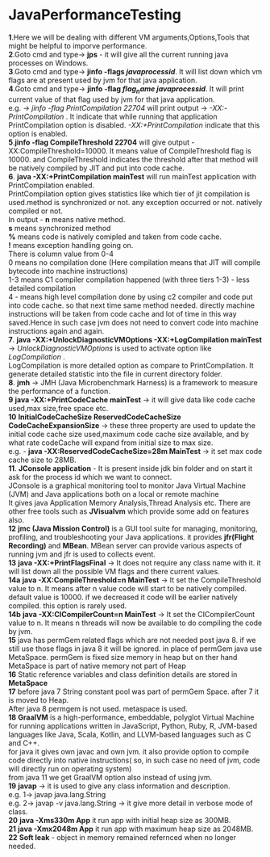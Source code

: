 # JavaPerformanceTesting
**1**.Here we will be dealing with different VM arguments,Options,Tools that might be helpful to imporve performance.
<br/>
**2**.Goto cmd and type-> **jps** - it will give all the current running java processes on Windows. 
<br/>
**3**.Goto cmd and type-> **jinfo -flags $javaprocessid$**. It will list down which vm flags are at present used by jvm for that java application.
<br/>
**4**.Goto cmd and type-> **jinfo -flag $flag_name$ $javaprocessid$**. It will print current value of that flag used by jvm for that java application.
<br/> e.g. -> _jinfo -flag PrintCompilation 22704_ will print output -> _-XX:-PrintCompilation_ . It indicate that while running that application PrintCompilation option is disabled. _-XX:+PrintCompilation_ indicate that this option is enabled.
<br/>
**5**.**jinfo -flag CompileThreshold 22704** will give output -XX:CompileThreshold=10000. It means value of CompileThreshold flag is 10000. and 
 CompileThreshold indicates the threshold after that method will be natively compiled by JIT and put into code cache.
<br/>
**6**. **java -XX:+PrintCompilation mainTest** will run mainTest application with PrintCompilation enabled. <br/> PrintCompilation option gives statistics like which tier of jit compilation is used.method is synchronized or not. any exception occurred or not. natively compiled or not.
<br/>
In output - 
**n** means native method.<br/>
**s** means synchronized method<br/>
**%** means code is natively comipled and taken from code cache.<br/>
**!** means exception handling going on.<br/>
There is column value from 0-4 <br/>
0 means no compilation done (Here compilation means that JIT will compile bytecode into machine instructions) <br/>
1-3 means C1 compiler compilation happened (with three tiers 1-3) - less detailed compilation  <br/>
4 - means high level compilation done by using c2 compiler and code put into code cache. so that next time same method needed. directly machine instructions will be taken from code cache and lot of time in this way saved.Hence in such case jvm does not need to convert code into machine instructions again and again. <br/>
**7**. **java -XX:+UnlockDiagnosticVMOptions -XX:+LogCompilation mainTest** -> _UnlockDiagnosticVMOptions_ is used to activate option like _LogCompilation_ . <br/> LogCompilation is more detailed option as compare to PrintCompilation. It generate detailed statistic into the file in current directory folder.<br/>
**8**. **jmh** -> JMH (Java Microbenchmark Harness) is a framework to measure the performance of a function. <br/>
**9** **java -XX:+PrintCodeCache mainTest** -> it will give data like code cache used,max size,free space etc.<br/>
**10** **InitialCodeCacheSize ReservedCodeCacheSize CodeCacheExpansionSize** -> these three property are used to update the initial code cache size used,maximum code cache size available, and by what rate codeCache will expand from initial size to max size.<br/>
e.g. - **java -XX:ReservedCodeCacheSize=28m MainTest** -> it set max code cache size to 28MB.<br/>
**11**. **JConsole application** - It is present inside jdk bin folder and on start it ask for the process id which we want to connect.<br/>JConsole is a graphical monitoring tool to monitor Java Virtual Machine (JVM) and Java applications both on a local or remote machine<br/>
It gives java Application Memory Analysis,Thread Analysis etc. There are other free tools such as **JVisualvm** which provide some add on features also. <br/>
**12** **jmc (Java Mission Control)** is a GUI tool suite for managing, monitoring, profiling, and troubleshooting your Java applications. it provides **jfr(Flight Recording)** and **MBean**. MBean server can provide various aspects of running jvm and jfr is used to collects event.<br/>
**13** **java -XX:+PrintFlagsFinal** -> It does not require any class name with it. it will list down all the possible VM flags and there current values.<br/>
**14a** **java -XX:CompileThreshold=n MainTest** -> It set the CompileThreshold value to n. It means after n value code will start to be natively compiled. default value is 10000. if we decreased it code will be earlier natively compiled. this option is rarely used.<br/>
**14b** **java -XX:CICompilerCount=n MainTest** -> It set the CICompilerCount value to n. It means n threads will now be available to do compiling the code by jvm.<br/>
**15** java has permGem related flags which are not needed post java 8. if we still use those flags in java 8 it will be ignored. in place of permGem java use MetaSpace. permGem is fixed size memory in heap but on ther hand MetaSpace is part of native memory not part of Heap <br/>
**16** Static reference variables and class definition details are stored in **MetaSpace**<br/>
**17** before java 7 String constant pool was part of permGem Space. after 7 it is moved to Heap. <br/>
After java 8 permgem is not used. metaspace is used. <br/>
**18** **GraalVM** is a high-performance, embeddable, polyglot Virtual Machine for running applications written in JavaScript, Python, Ruby, R, JVM-based languages like Java, Scala, Kotlin, and LLVM-based languages such as C and C++.<br/>
for java it gives own javac and own jvm. it also provide option to compile code directly into native instructions( so, in such case no need of jvm, code will directly run on operating system)<br/>
from java 11 we get GraalVM option also instead of using jvm. <br/>
**19** **javap** -> it is used to give any class information and description. <br/>
e.g. 1-> javap java.lang.String<br/>
e.g. 2-> javap -v java.lang.String -> it give more detail in verbose mode of class.<br/>
**20** **java -Xms330m App** it run app with initial heap size as 300MB.<br/>
**21** **java -Xmx2048m App** it run app with maximum heap size as 2048MB.<br/>
**22** **Soft leak** - object in memory remained refernced when no longer needed.<br/>




